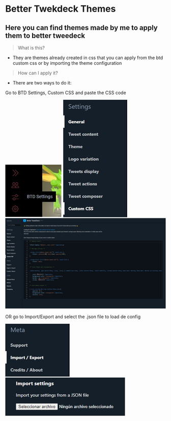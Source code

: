 # Better Twekdeck Themes

## Here you can find themes made by me to apply them to better tweedeck

>What is this?
* They are themes already created in css that you can apply from the btd custom css or by importing the theme configuration



>How can I apply it?
* There are two ways to do it:

Go to BTD Settings, Custom CSS and paste the CSS code

![](https://raw.githubusercontent.com/Lumiazaine/BTD-Theme/main/source/1.jpg)
![](https://raw.githubusercontent.com/Lumiazaine/BTD-Theme/main/source/2.jpg)
![](https://raw.githubusercontent.com/Lumiazaine/BTD-Theme/main/source/3.jpg)

OR go to Import/Export and select the .json file to load de config

![](https://raw.githubusercontent.com/Lumiazaine/BTD-Theme/main/source/4.jpg)
![](https://raw.githubusercontent.com/Lumiazaine/BTD-Theme/main/source/5.jpg)